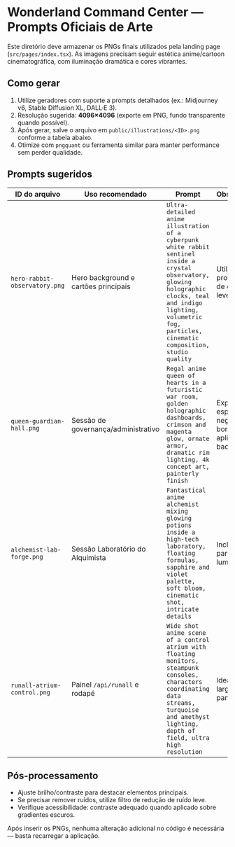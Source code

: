 # Wonderland Command Center — Prompts Oficiais de Arte

Este diretório deve armazenar os PNGs finais utilizados pela landing page (`src/pages/index.tsx`).
As imagens precisam seguir estética anime/cartoon cinematográfica, com iluminação dramática e cores vibrantes.

## Como gerar

1. Utilize geradores com suporte a prompts detalhados (ex.: Midjourney v6, Stable Diffusion XL, DALL·E 3).
2. Resolução sugerida: **4096×4096** (exporte em PNG, fundo transparente quando possível).
3. Após gerar, salve o arquivo em `public/illustrations/<ID>.png` conforme a tabela abaixo.
4. Otimize com `pngquant` ou ferramenta similar para manter performance sem perder qualidade.

## Prompts sugeridos

| ID do arquivo | Uso recomendado | Prompt | Observações |
| --- | --- | --- | --- |
| `hero-rabbit-observatory.png` | Hero background e cartões principais | `Ultra-detailed anime illustration of a cyberpunk white rabbit sentinel inside a crystal observatory, glowing holographic clocks, teal and indigo lighting, volumetric fog, particles, cinematic composition, studio quality` | Utilize profundidade de campo leve. |
| `queen-guardian-hall.png` | Sessão de governança/administrativo | `Regal anime queen of hearts in a futuristic war room, golden holographic dashboards, crimson and magenta glow, ornate armor, dramatic rim lighting, 4k concept art, painterly finish` | Exportar com espaço negativo nas bordas para aplicar como background. |
| `alchemist-lab-forge.png` | Sessão Laboratório do Alquimista | `Fantastical anime alchemist mixing glowing potions inside a high-tech laboratory, floating formulas, sapphire and violet palette, soft bloom, cinematic shot, intricate details` | Incluir partículas luminosas. |
| `runall-atrium-control.png` | Painel `/api/runall` e rodapé | `Wide shot anime scene of a control atrium with floating monitors, steampunk consoles, characters coordinating data streams, turquoise and amethyst lighting, depth of field, ultra high resolution` | Ideal para largura panorâmica. |

## Pós-processamento

- Ajuste brilho/contraste para destacar elementos principais.
- Se precisar remover ruídos, utilize filtro de redução de ruído leve.
- Verifique acessibilidade: contraste adequado quando aplicado sobre gradientes escuros.

Após inserir os PNGs, nenhuma alteração adicional no código é necessária — basta recarregar a aplicação.
